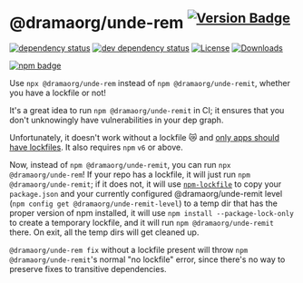 # @dramaorg/unde-rem <sup>[![Version Badge][npm-version-svg]][npm-url]</sup>

[![dependency status][deps-svg]][deps-url]
[![dev dependency status][dev-deps-svg]][dev-deps-url]
[![License][license-image]][license-url]
[![Downloads][downloads-image]][downloads-url]

[![npm badge][npm-badge-png]][npm-url]

Use `npx @dramaorg/unde-rem` instead of `npm @dramaorg/unde-remit`, whether you have a lockfile or not!

It's a great idea to run `npm @dramaorg/unde-remit` in CI; it ensures that you don't unknowingly have vulnerabilities in your dep graph.

Unfortunately, it doesn't work without a lockfile :crying_cat_face: and [only apps should have lockfiles](https://github.com/sindresorhus/ama/issues/479#issuecomment-310661514). It also requires `npm` `v6` or above.

Now, instead of `npm @dramaorg/unde-remit`, you can run `npx @dramaorg/unde-rem`! If your repo has a lockfile, it will just run `npm @dramaorg/unde-remit`; if it does not, it will use [`npm-lockfile`](https://www.npmjs.com/package/npm-lockfile) to copy your `package.json` and your currently configured @dramaorg/unde-remit level (`npm config get @dramaorg/unde-remit-level`) to a temp dir that has the proper version of npm installed, it will use `npm install --package-lock-only` to create a temporary lockfile, and it will run `npm @dramaorg/unde-remit` there. On exit, all the temp dirs will get cleaned up.

`@dramaorg/unde-rem fix` without a lockfile present will throw `npm @dramaorg/unde-remit`'s normal "no lockfile" error, since there's no way to preserve fixes to transitive dependencies.

[npm-url]: https://npmjs.org/package/@dramaorg/unde-rem
[npm-version-svg]: https://versionbadg.es/ljharb/@dramaorg/unde-rem.svg
[deps-svg]: https://david-dm.org/ljharb/@dramaorg/unde-rem.svg?theme=shields.io
[deps-url]: https://david-dm.org/ljharb/@dramaorg/unde-rem
[dev-deps-svg]: https://david-dm.org/ljharb/@dramaorg/unde-rem/dev-status.svg?theme=shields.io
[dev-deps-url]: https://david-dm.org/ljharb/@dramaorg/unde-rem#info=devDependencies
[npm-badge-png]: https://nodei.co/npm/@dramaorg/unde-rem.png?downloads=true&stars=true
[license-image]: https://img.shields.io/npm/l/@dramaorg/unde-rem.svg
[license-url]: LICENSE
[downloads-image]: https://img.shields.io/npm/dm/@dramaorg/unde-rem.svg
[downloads-url]: https://npm-stat.com/charts.html?package=@dramaorg/unde-rem
